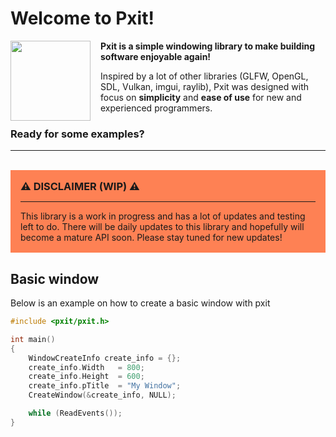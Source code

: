 # Welcome to Pxit!

<img align="left" style="width:128px; margin-right: 16px; image-rendering: pixelated" src="./logo.png" width="128px">

**Pxit is a simple windowing library to make building software enjoyable again!**

Inspired by a lot of other libraries (GLFW, OpenGL, SDL, Vulkan, imgui, raylib), Pxit was designed with focus on **simplicity** and **ease of use** for new and experienced programmers.

### Ready for some examples?
---
<br/>

<div style="background-color: #ff4400aa; padding: 16px">
<h3 style="margin: 0px"><b> ⚠️ DISCLAIMER (WIP) ⚠️ </b></h3>
<hr/>
This library is a work in progress and has a lot of updates and testing left to do.
There will be daily updates to this library and hopefully will become a mature API
soon. Please stay tuned for new updates!
</div>

## Basic window
Below is an example on how to create a basic window with pxit
```c
#include <pxit/pxit.h>

int main()
{
    WindowCreateInfo create_info = {};
    create_info.Width   = 800;
    create_info.Height  = 600;
    create_info.pTitle  = "My Window";
    CreateWindow(&create_info, NULL);

    while (ReadEvents());
}
```
<br>